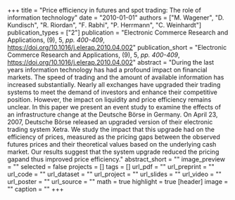 +++
title = "Price efficiency in futures and spot trading: The role of information technology"
date = "2010-01-01"
authors = ["M. Wagener", "D. Kundisch", "R. Riordan", "F. Rabhi", "P. Herrmann", "C. Weinhardt"]
publication_types = ["2"]
publication = "Electronic Commerce Research and Applications, (9), 5, _pp. 400-409_, https://doi.org/10.1016/j.elerap.2010.04.002"
publication_short = "Electronic Commerce Research and Applications, (9), 5, _pp. 400-409_, https://doi.org/10.1016/j.elerap.2010.04.002"
abstract = "During the last years information technology has had a profound impact on financial markets. The speed of trading and the amount of available information has increased substantially. Nearly all exchanges have upgraded their trading systems to meet the demand of investors and enhance their competitive position. However, the impact on liquidity and price efficiency remains unclear. In this paper we present an event study to examine the effects of an infrastructure change at the Deutsche Börse in Germany. On April 23, 2007, Deutsche Börse released an upgraded version of their electronic trading system Xetra. We study the impact that this upgrade had on the efficiency of prices, measured as the pricing gaps between the observed futures prices and their theoretical values based on the underlying cash market. Our results suggest that the system upgrade reduced the pricing gapand thus improved price efficiency."
abstract_short = ""
image_preview = ""
selected = false
projects = []
tags = []
url_pdf = ""
url_preprint = ""
url_code = ""
url_dataset = ""
url_project = ""
url_slides = ""
url_video = ""
url_poster = ""
url_source = ""
math = true
highlight = true
[header]
image = ""
caption = ""
+++
